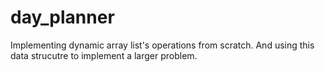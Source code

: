 # day_planner
Implementing dynamic array list's operations from scratch. And using this data strucutre to implement a larger problem. 
